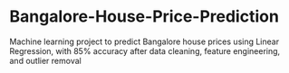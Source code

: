 # Bangalore-House-Price-Prediction
Machine learning project to predict Bangalore house prices using Linear Regression, with 85% accuracy after data cleaning, feature engineering, and outlier removal
